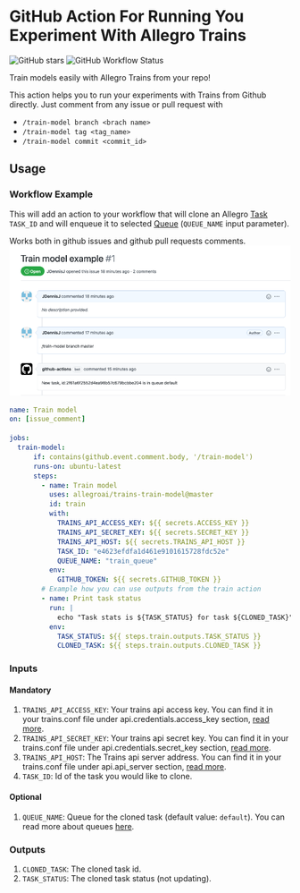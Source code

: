 # GitHub Action For Running You Experiment With Allegro Trains

![GitHub stars](https://img.shields.io/github/stars/allegroai/trains?style=social)
![GitHub Workflow Status](https://img.shields.io/github/workflow/status/allegroai/trains-actions-train-model/Test%20train%20model)


Train models easily with Allegro Trains from your repo!
 
This action helps you to run your experiments with Trains from Github directly. 
Just comment from any issue or pull request with 
  - `/train-model branch <brach name>`
  - `/train-model tag <tag_name> `
  - `/train-model commit <commit_id>`


## Usage
### Workflow Example
This will add an action to your workflow that will clone an Allegro [Task](https://allegro.ai/docs/concepts_arch/concepts_arch/#tasks)
 `TASK_ID` and will enqueue it to selected [Queue](https://allegro.ai/docs/concepts_arch/concepts_arch/#workers-and-queues) (`QUEUE_NAME` input parameter). 

Works both in github issues and github pull requests comments.
![image](docs/trains-train-model-flow.png)



```yaml
name: Train model
on: [issue_comment]

jobs:
  train-model:
      if: contains(github.event.comment.body, '/train-model')
      runs-on: ubuntu-latest
      steps:
        - name: Train model
          uses: allegroai/trains-train-model@master
          id: train
          with:
            TRAINS_API_ACCESS_KEY: ${{ secrets.ACCESS_KEY }}
            TRAINS_API_SECRET_KEY: ${{ secrets.SECRET_KEY }}
            TRAINS_API_HOST: ${{ secrets.TRAINS_API_HOST }}
            TASK_ID: "e4623efdfa1d461e9101615728fdc52e"
            QUEUE_NAME: "train_queue"
          env:
            GITHUB_TOKEN: ${{ secrets.GITHUB_TOKEN }}
        # Example how you can use outputs from the train action
        - name: Print task status
          run: |
            echo "Task stats is ${TASK_STATUS} for task ${CLONED_TASK}"
          env:
            TASK_STATUS: ${{ steps.train.outputs.TASK_STATUS }}
            CLONED_TASK: ${{ steps.train.outputs.CLONED_TASK }}
```

### Inputs

#### Mandatory
  1. `TRAINS_API_ACCESS_KEY`: Your trains api access key. You can find it in your trains.conf file under api.credentials.access_key section, [read more](https://allegro.ai/docs/references/trains_ref/#api-section). 
  2. `TRAINS_API_SECRET_KEY`: Your trains api secret key. You can find it in your trains.conf file under api.credentials.secret_key section, [read more](https://allegro.ai/docs/references/trains_ref/#api-section).
  3. `TRAINS_API_HOST`: The Trains api server address. You can find it in your trains.conf file under  api.api_server section, [read more](https://allegro.ai/docs/references/trains_ref/#api-section).
  4. `TASK_ID`: Id of the task you would like to clone.

#### Optional

  1. `QUEUE_NAME`: Queue for the cloned task (default value: `default`). You can read more about queues [here](https://allegro.ai/docs/use_cases/trains_agent_use_case_examples/#running-workers).
  
### Outputs

1. `CLONED_TASK`: The cloned task id.
2. `TASK_STATUS`: The cloned task status (not updating).
